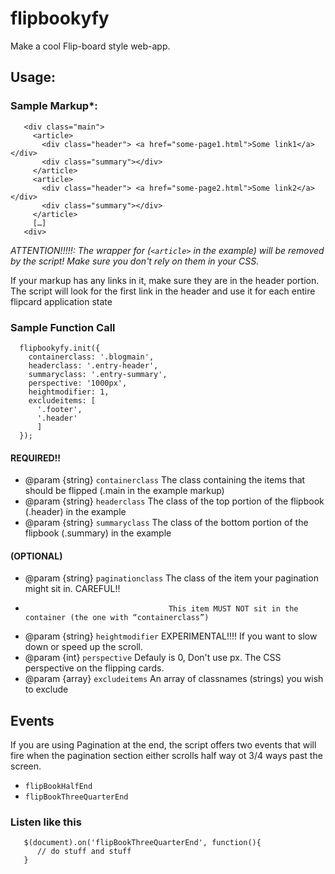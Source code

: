 # flipbookyfy
Make a cool Flip-board style web-app. 


## Usage: 

### Sample Markup*:
```
   <div class="main">
     <article>
       <div class="header"> <a href="some-page1.html">Some link1</a> </div>
       <div class="summary"></div>
     </article>
     <article>
       <div class="header"> <a href="some-page2.html">Some link2</a> </div>
       <div class="summary"></div>
     </article>
     […]
   <div>
```
    
*ATTENTION!!!!!: The wrapper for (`<article>` in the example) will be removed by the script!*
*Make sure you don't rely on them in your CSS.*

If your markup has any links in it, make sure they are in the header portion. The script will
look for the first link in the header and use it for each entire flipcard application state

### Sample Function Call

```
  flipbookyfy.init({
    containerclass: '.blogmain',
    headerclass: '.entry-header',
    summaryclass: '.entry-summary',
    perspective: '1000px',
    heightmodifier: 1,
    excludeitems: [
      '.footer',
      '.header'
      ]
  });
```

#### REQUIRED!!
  
  * @param  {string} `containerclass`   The class containing the items that should be flipped (.main in the example markup)
  * @param  {string} `headerclass`      The class of the top portion of the flipbook (.header) in the example
  * @param  {string} `summaryclass`     The class of the bottom portion of the flipbook (.summary) in the example
  
#### (OPTIONAL) 
  *  @param  {string} `paginationclass` The class of the item your pagination might sit in. CAREFUL!!
  *                                     This item MUST NOT sit in the container (the one with “containerclass”)
  * @param  {string} `heightmodifier`   EXPERIMENTAL!!!! If you want to slow down or speed up the scroll.
  * @param  {int}    `perspective`      Defauly is 0, Don't use px. The CSS perspective on the flipping cards.
  * @param  {array}  `excludeitems`     An array of classnames (strings) you wish to exclude
  
  
## Events

If you are using Pagination at the end, the script offers two events that will fire when the pagination section either scrolls half way ot 3/4 ways past the screen.

- `flipBookHalfEnd`
- `flipBookThreeQuarterEnd`

### Listen like this 
```
   $(document).on('flipBookThreeQuarterEnd', function(){
      // do stuff and stuff
   }
```
